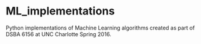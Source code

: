 # ML_implementations
Python implementations of Machine Learning algorithms created as part of DSBA 6156 at UNC Charlotte Spring 2016.
